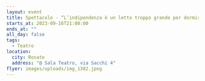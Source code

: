 ```yaml
---
layout: event
title: Spettacolo - “L’indipendenza è un letto troppo grande per dormirci da soli”
starts_at: 2023-09-16T21:00:00
ends_at: ""
all_day: false
tags:
  - Teatro
location:
  city: Rosate
  address: "@ Sala Teatro, via Sacchi 4"
flyer: images/uploads/img_1382.jpeg
---
```

